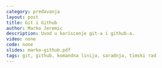 ```yaml
---
category: predavanja
layout: post
title: Git i Github
author: Marko Jeremic
description: Uvod u koriscenje git-a i github-a.
video: none
code: none
slides: marko-github.pdf
tags: git, github, komandna linija, saradnja, timski rad
---
```

